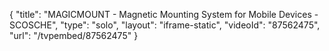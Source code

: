 {
    "title": "MAGICMOUNT - Magnetic Mounting System for Mobile Devices - SCOSCHE",
    "type": "solo",
    "layout": "iframe-static",
    "videoId": "87562475",
    "url": "\/tvpembed\/87562475"
}
